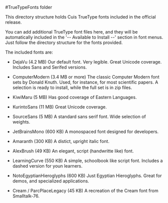 #TrueTypeFonts folder

This directory structure holds Cuis TrueType fonts included in the official release.

You can add additional TrueType font files here, and they will be automatically included in the '-- Available to Install --' section in font menus. Just follow the directory structure for the fonts provided.

The included fonts are:

- DejaVu (4.2 MB) Our default font. Very legible. Great Unicode coverage. Includes Sans and Serifed versions.

- ComputerModern (3.4 MB or more) The classic Computer Modern font sets by Donald Knuth. Used, for instance, for most scientific papers. A selection is ready to install, while the full set is in zip files.

- KiwiMaru (5 MB) Has good coverage of Eastern Languages.

- KurintoSans (11 MB) Great Unicode coverage.

- SourceSans (5 MB) A standard sans serif font. Wide selection of weights.

- JetBrainsMono (600 KB) A monospaced font designed for developers.

- Amaranth (300 KB) A distict, upright italic font.

- AlexBrush (49 KB) An elegant, script (handwritte like) font.

- LearningCurve (550 KB) A simple, schoolbook like script font. Includes a dashed version for youn learners.

- NotoEgyptianHieroglyphs (600 KB) Just Egyptian Hieroglyphs. Great for demos, and specialized applications.

- Cream / ParcPlaceLegacy (45 KB) A recreation of the Cream font from Smalltalk-76.